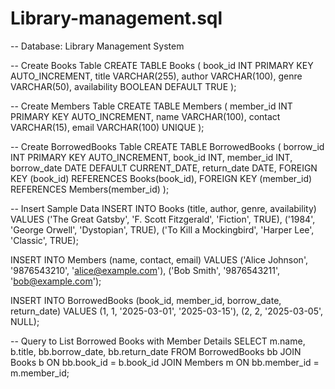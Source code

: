 # Library-management.sql
-- Database: Library Management System

-- Create Books Table CREATE TABLE Books ( book_id INT PRIMARY KEY AUTO_INCREMENT, title VARCHAR(255), author VARCHAR(100), genre VARCHAR(50), availability BOOLEAN DEFAULT TRUE );

-- Create Members Table CREATE TABLE Members ( member_id INT PRIMARY KEY AUTO_INCREMENT, name VARCHAR(100), contact VARCHAR(15), email VARCHAR(100) UNIQUE );

-- Create BorrowedBooks Table CREATE TABLE BorrowedBooks ( borrow_id INT PRIMARY KEY AUTO_INCREMENT, book_id INT, member_id INT, borrow_date DATE DEFAULT CURRENT_DATE, return_date DATE, FOREIGN KEY (book_id) REFERENCES Books(book_id), FOREIGN KEY (member_id) REFERENCES Members(member_id) );

-- Insert Sample Data INSERT INTO Books (title, author, genre, availability) VALUES ('The Great Gatsby', 'F. Scott Fitzgerald', 'Fiction', TRUE), ('1984', 'George Orwell', 'Dystopian', TRUE), ('To Kill a Mockingbird', 'Harper Lee', 'Classic', TRUE);

INSERT INTO Members (name, contact, email) VALUES ('Alice Johnson', '9876543210', 'alice@example.com'), ('Bob Smith', '9876543211', 'bob@example.com');

INSERT INTO BorrowedBooks (book_id, member_id, borrow_date, return_date) VALUES (1, 1, '2025-03-01', '2025-03-15'), (2, 2, '2025-03-05', NULL);

-- Query to List Borrowed Books with Member Details SELECT m.name, b.title, bb.borrow_date, bb.return_date FROM BorrowedBooks bb JOIN Books b ON bb.book_id = b.book_id JOIN Members m ON bb.member_id = m.member_id;

